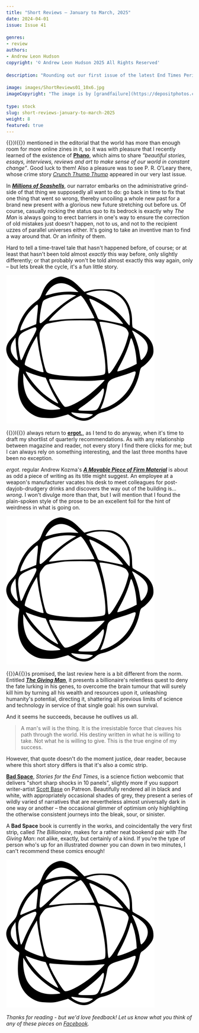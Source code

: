 ```yaml
---
title: "Short Reviews – January to March, 2025"
date: 2024-04-01
issue: Issue 41

genres:
- review
authors:
- Andrew Leon Hudson
copyright: '© Andrew Leon Hudson 2025 All Rights Reserved'

description: "Rounding out our first issue of the latest End Times Period, here are three more (technically) short short story reviews – although in this case the nature of the story-telling medium boasts a little more variety than usual. Like Mythaxis itself, all these are freely available to read online, and this editor enjoys helping raise awareness of whatever else is out there, so when you're done reading here why not check these out next?"

image: images/ShortReviews01_10x6.jpg
imageCopyright: "The image is by [grandfailure](https://depositphotos.com/368748152/stock-photo-man-standing-mysterious-library-digital.html) via DepositPhotos.com."

type: stock
slug: short-reviews-january-to-march-2025
weight: 8
featured: true
---
```


{{<glyph>}}I{{</glyph>}} mentioned in the editorial that the world has more than enough room for more online zines in it, so it was with pleasure that I recently learned of the existence of **[Phano](https://www.phano.co/)**, which aims to share *"beautiful stories, essays, interviews, reviews and art to make sense of our world in constant change"*. Good luck to them! Also a pleasure was to see P. R. O'Leary there, whose crime story *[Crunch Thump Thump](https://mythaxis.co.uk/issue-40/crunch-thump-thump.html)* appeared in our very last issue.

In ***[Millions of Seashells](https://www.phano.co/articles/millions-of-seashells)***, our narrator embarks on the administrative grind-side of that thing we supposedly all want to do: go back in time to fix that one thing that went so wrong, thereby uncoiling a whole new past for a brand new present with a glorious new future stretching out before us. Of course, casually rocking the status quo to its bedrock is exactly why *The Man* is always going to erect barriers in one's way to ensure the correction of old mistakes just doesn't happen, not to us, and not to the recipient uzzes of parallel universes either. It's going to take an inventive man to find a way around that. Or an infinity of them.

Hard to tell a time-travel tale that hasn't happened before, of course; or at least that hasn't been told almost *exactly* this way before, only slightly differently; or that probably won't be told almost exactly this way again, only – but lets break the cycle, it's a fun little story.

![Orbit-sml ><](images/Orbit.svg)

{{<glyph>}}I{{</glyph>}} always return to **[ergot.](https://www.ergot.press/)**, as I tend to do anyway, when it's time to draft my shortlist of quarterly recommendations. As with any relationship between magazine and reader, not every story I find there clicks for me; but I can always rely on something interesting, and the last three months have been no exception.

*ergot.* regular Andrew Kozma's ***[A Movable Piece of Firm Material](https://www.ergot.press/authors/Andrew_Kozma/A_Movable_Piece_of_Firm_Material)*** is about as odd a piece of writing as its title might suggest. An employee at a weapon's manufacturer vacates his desk to meet colleagues for post-dayjob-drudgery drinks and discovers the way out of the building is… *wrong*. I won't divulge more than that, but I will mention that I found the plain-spoken style of the prose to be an excellent foil for the hint of weirdness in what is going on. 

![Orbit-sml ><](images/Orbit.svg)

{{<glyph>}}A{{</glyph>}}s promised, the last review here is a bit different from the norm. Entitled ***[The Giving Man](https://www.badspacecomics.com/post/giving-man)***, it presents a billionaire's relentless quest to deny the fate lurking in his genes, to overcome the brain tumour that will surely kill him by turning all his wealth and resources upon it, unleashing humanity's potential, directing it, shattering all previous limits of science and technology in service of that single goal: his own survival.

And it seems he succeeds, because he outlives us all.

> A man's will is the thing. It is the irresistable force that cleaves his path through the world. His destiny written in what he is willing to take. Not what he is willing to give. This is the true engine of my success.

However, that quote doesn't do the moment justice, dear reader, because where this short story differs is that it's also a comic strip.

**[Bad Space](https://www.badspacecomics.com/)**, *Stories for the End Times*, is a science fiction webcomic that delivers "short sharp shocks in 10 panels", slightly more if you support writer-artist [Scott Base](https://linktr.ee/BadSpaceComics) on Patreon. Beautifully rendered all in black and white, with appropriately occasional shades of grey, they present a series of wildly varied sf narratives that are nevertheless almost universally dark in one way or another – the occasional glimmer of optimism only highlighting the otherwise consistent journeys into the bleak, sour, or sinister.

A **Bad Space** book is currently in the works, and coincidentally the very first strip, called *The Billionaire*, makes for a rather neat bookend pair with *The Giving Man*: not alike, exactly, but certainly of a kind. If you're the type of person who's up for an illustrated downer you can down in two minutes, I can't recommend these comics enough!

![Orbit-lrg](images/Orbit.svg)

*Thanks for reading - but we'd love feedback! Let us know what you think of any of these pieces on [Facebook](https://www.facebook.com/MythaxisMagazine/posts/1269598765173107).*
